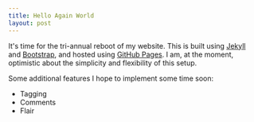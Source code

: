 ```yaml
---
title: Hello Again World
layout: post
---
```


It's time for the tri-annual reboot of my website.  This is built
using [Jekyll][jk] and [Bootstrap][bs], and hosted using
[GitHub Pages][gp].  I am, at the moment, optimistic about the
simplicity and flexibility of this setup.

Some additional features I hope to implement some time soon:

  * Tagging
  * Comments
  * Flair

[bs]: http://getbootstrap.com/
[gp]: https://pages.github.com/
[jk]: http://jekyllrb.com/
